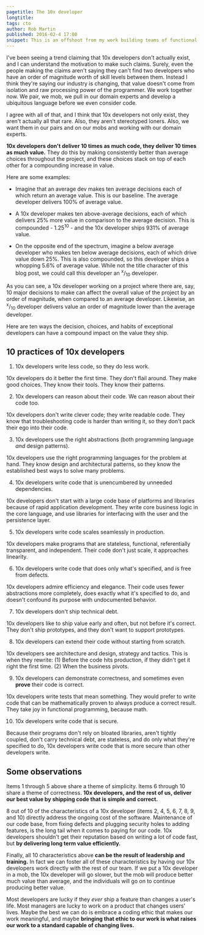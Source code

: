 ```yaml
---
pagetitle: The 10x developer
longtitle: 
tags: cto
author: Rob Martin
published: 2016-02-4 17:00
snippet: This is an offshoot from my work building teams of functional programmers, and the trend toward anarchy in software engineering teams. In this short post, I discuss why 10x developers exist, how they do so much more than average, and some ideas for driving value up across the whole team.
---
```


I've been seeing a trend claiming that 10x developers don't actually exist, and I can understand the motivation to make such claims. Surely, even the people making the claims aren't saying they can't find two developers who have an order of magnitude worth of skill levels between them. Instead I think they're saying our industry is changing, that value doesn't come from isolation and raw processing power of the programmer. We work together now. We pair, we mob, we pull in our domain experts and develop a ubiquitous language before we even consider code.

I agree with all of that, and I think that 10x developers not only exist, they aren't actually all that rare. Also, they aren't stereotyped loners. Also, we want them in our pairs and on our mobs and working with our domain experts.

**10x developers don't deliver 10 times as much code, they deliver 10 times as much value.** They do this by making consistently better than average choices throughout the project, and these choices stack on top of each other for a compounding increase in value.

Here are some examples:

* Imagine that an average dev makes ten average decisions each of which return an average value. This is our baseline. The average developer delivers 100% of average value.

* A 10x developer makes ten above-average decisions, each of which delivers 25% more value in comparison to the average decision. This is compounded - 1.25<sup>10</sup> - and the 10x developer ships 931% of average value.

* On the opposite end of the spectrum, imagine a below average developer who makes ten below average decisions, each of which drive value down 25%. This is also compounded, so this developer ships a whopping 5.6% of average value. While not the title character of this blog post, we could call this developer an <sup>x</sup>/<sub>10</sub> developer.

As you can see, a 10x developer working on a project where there are, say, 10 major decisions to make can affect the overall value of the project by an order of magnitude, when compared to an average developer. Likewise, an <sup>x</sup>/<sub>10</sub> developer delivers value an order of magnitude lower than the average developer.

Here are ten ways the decision, choices, and habits of exceptional developers can have a compound impact on the value they ship.

## 10 practices of 10x developers

1. 10x developers write less code, so they do less work.

10x developers do it better the first time. They don't flail around. They make good choices. They know their tools. They know their patterns.

2. 10x developers can reason about their code. We can reason about their code too.

10x developers don't write clever code; they write readable code. They know that troubleshooting code is harder than writing it, so they don't pack their ego into their code.

3. 10x developers use the right abstractions (both programming language *and* design patterns).

10x developers use the right programming languages for the problem at hand. They know design and architectural patterns, so they know the established best ways to solve many problems.

4. 10x developers write code that is unencumbered by unneeded dependencies.

10x developers don't start with a large code base of platforms and libraries because of rapid application development. They write core business logic in the core language, and use libraries for interfacing with the user and the persistence layer.

5. 10x developers write code scales seamlessly in production.

10x developers make programs that are stateless, functional, referentially transparent, and independent. Their code don't just scale, it approaches linearity.

6. 10x developers write code that does only what's specified, and is free from defects.

10x developers admire efficiency and elegance. Their code uses fewer abstractions more completely, does exactly what it's specified to do, and doesn't confound its purpose with undocumented behavior.

7. 10x developers don't ship technical debt.

10x developers like to ship value early and often, but not before it's correct. They don't ship prototypes, and they don't want to support prototypes.

8. 10x developers can extend their code without starting from scratch.

10x developers see architecture and design, strategy and tactics. This is when they rewrite: (1) Before the code hits production, if they didn't get it right the first time. (2) When the business pivots.

9. 10x developers can demonstrate correctness, and sometimes even **prove** their code is correct.

10x developers write tests that mean something. They would prefer to write code that can be mathematically proven to always produce a correct result. They take joy in functional programming, because math.

10. 10x developers write code that is secure.

Because their programs don't rely on bloated libraries, aren't tightly coupled, don't carry technical debt, are stateless, and do only what they're specified to do, 10x developers write code that is more secure than other developers write.

## Some observations

Items 1 through 5 above share a theme of simplicity. Items 6 through 10 share a theme of correctness. **10x developers, and the rest of us, deliver our best value by shipping code that is simple and correct.**

8 out of 10 of the characteristics of a 10x developer (items 2, 4, 5, 6, 7, 8, 9, and 10) directly address the ongoing cost of the software. Maintenance of our code base, from fixing defects and plugging security holes to adding features, is the long tail when it comes to paying for our code. 10x developers shouldn't get their reputation based on writing a lot of code fast, but **by delivering long term value efficiently.**

Finally, all 10 characteristics above **can be the result of leadership and training.** In fact we can foster all of these characteristics by having our 10x developers work directly with the rest of our team. If we put a 10x developer in a mob, the 10x developer will go slower, but the mob will produce better much value than average, and the individuals will go on to continue producing better value.

Most developers are lucky if they *ever* ship a feature than changes a user's life. Most managers are lucky to work on a product that changes users' lives. Maybe the best we can do is embrace a coding ethic that makes our work meaningful, and maybe **bringing that ethic to our work is what raises our work to a standard capable of changing lives.**

